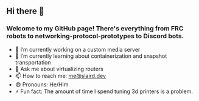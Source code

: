 ## Hi there 👋
### Welcome to my GitHub page! There's everything from FRC robots to networking-protocol-prototypes to Discord bots.

- 🔭 I’m currently working on a custom media server
- 🌱 I’m currently learning about containerization and snapshot transportation
- 💬 Ask me about virtualizing routers
- 📫 How to reach me: me@slaird.dev
- 😄 Pronouns: He/Him
- ⚡ Fun fact: The amount of time I spend tuning 3d printers is a problem.

<!--
**daggerwolf45/daggerwolf45** is a ✨ _special_ ✨ repository because its `README.md` (this file) appears on your GitHub profile.

Here are some ideas to get you started:

- 🔭 I’m currently working on ...
- 🌱 I’m currently learning ...
- 👯 I’m looking to collaborate on ...
- 🤔 I’m looking for help with ...
- 💬 Ask me about ...
- 📫 How to reach me: ...
- 😄 Pronouns: ...
- ⚡ Fun fact: ...
-->
